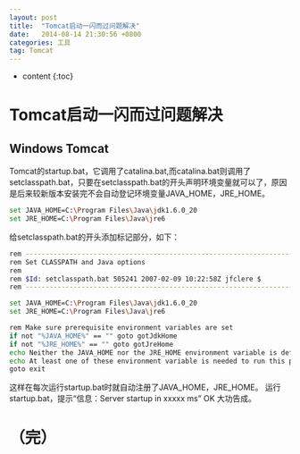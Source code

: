 ```yaml
---
layout: post
title:  "Tomcat启动一闪而过问题解决"
date:   2014-08-14 21:30:56 +0800
categories: 工具
tag: Tomcat
---
```


* content
{:toc}



Tomcat启动一闪而过问题解决				
======


Windows Tomcat
------

Tomcat的startup.bat，它调用了catalina.bat,而catalina.bat则调用了setclasspath.bat，只要在setclasspath.bat的开头声明环境变量就可以了，原因是后来较新版本安装完不会自动登记环境变量JAVA_HOME，JRE_HOME。
```bash
set JAVA_HOME=C:\Program Files\Java\jdk1.6.0_20
set JRE_HOME=C:\Program Files\Java\jre6
```

给setclasspath.bat的开头添加标记部分，如下：
```bash
rem ---------------------------------------------------------------------------
rem Set CLASSPATH and Java options
rem
rem $Id: setclasspath.bat 505241 2007-02-09 10:22:58Z jfclere $
rem ---------------------------------------------------------------------------

set JAVA_HOME=C:\Program Files\Java\jdk1.6.0_20
set JRE_HOME=C:\Program Files\Java\jre6

rem Make sure prerequisite environment variables are set
if not "%JAVA_HOME%" == "" goto gotJdkHome
if not "%JRE_HOME%" == "" goto gotJreHome
echo Neither the JAVA_HOME nor the JRE_HOME environment variable is defined
echo At least one of these environment variable is needed to run this program
goto exit
```
这样在每次运行startup.bat时就自动注册了JAVA_HOME，JRE_HOME。
运行startup.bat，提示“信息：Server startup in xxxxx ms”  OK 大功告成。

（完）
======

